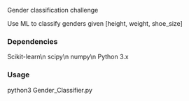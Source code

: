 Gender classification challenge

Use ML to classify genders given [height, weight, shoe_size]

### Dependencies 

Scikit-learn\n
scipy\n
numpy\n
Python 3.x

### Usage 

python3 Gender_Classifier.py
